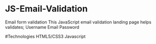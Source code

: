 # JS-Email-Validation
Email form validation
This JavaScript email validation landing page helps validates;
Username
Email
Password

#Technologies
HTML5/CSS3
Javascript
